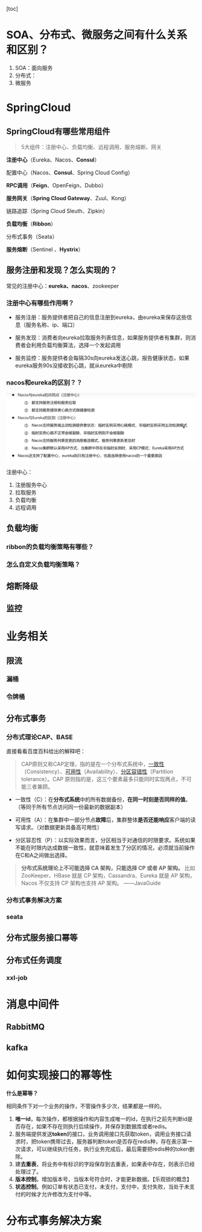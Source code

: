 [toc]



# SOA、分布式、微服务之间有什么关系和区别？

1. SOA：面向服务
2. 分布式：
3. 微服务

# SpringCloud

## SpringCloud有哪些常用组件

> 5大组件：注册中心、负载均衡、远程调用、服务熔断、网关

**注册中心**（Eureka、Nacos、**Consul**）

配置中心（Nacos、**Consul**、Spring Cloud Config）

**RPC调用**（**Feign**、OpenFeign、Dubbo）

**服务网关**（**Spring Cloud Gateway**、Zuul、Kong）

链路追踪（Spring Cloud Sleuth、Zipkin）

**负载均衡**（**Ribbon**）

分布式事务（Seata）

**服务熔断**（Sentinel 、**Hystrix**）

## 服务注册和发现？怎么实现的？

常见的注册中心：**eureka、nacos**、zookeeper

### **注册中心有哪些作用啊？**

- 服务注册：服务提供者把自己的信息注册到eureka，由eureka来保存这些信息（服务名称、ip、端口）

- 服务发现：消费者向eureka拉取服务列表信息，如果服务提供者有集群，则消费者会利用负载均衡算法，选择一个发起调用

- 服务监控：服务提供者会每隔30s向eureka发送心跳，报告健康状态，如果eureka服务90s没接收到心跳，就从eureka中剔除

### **nacos和eureka的区别？？**

![image-20240728010417532](img/%E5%88%86%E5%B8%83%E5%BC%8F%E5%BE%AE%E6%9C%8D%E5%8A%A1%E7%9F%A5%E8%AF%86%E7%82%B9%E6%80%BB%E7%BB%93/image-20240728010417532.png)

注册中心：

1. 注册服务中心
2. 拉取服务
3. 负载均衡
4. 远程调用

## 负载均衡

### ribbon的负载均衡策略有哪些？

### 怎么自定义负载均衡策略？

## 熔断降级



## 监控



# 业务相关

## 限流

### 漏桶

### 令牌桶

## 分布式事务

### 分布式理论CAP、BASE

直接看看百度百科给出的解释吧：

> CAP原则又称CAP定理，指的是在一个分布式系统中，[一致性](https://baike.baidu.com/item/一致性/9840083)（Consistency）、[可用性](https://baike.baidu.com/item/可用性/109628)（Availability）、[分区容错性](https://baike.baidu.com/item/分区容错性/23734073)（Partition tolerance）。CAP 原则指的是，这三个要素最多只能同时实现两点，不可能三者兼顾。

- 一致性（C）：在**分布式系统**中的所有数据备份，**在同一时刻是否同样的值**。（等同于所有节点访问同一份最新的数据副本）

- 可用性（A）：在集群中一部分节点**故障**后，集群整体**是否还能响应**客户端的读写请求。（对数据更新具备高可用性）

- 分区容忍性（P）：以实际效果而言，分区相当于对通信的时限要求。系统如果不能在时限内达成数据一致性，就意味着发生了分区的情况，必须就当前操作在C和A之间做出选择。

> **分布式系统理论上不可能选择 CA 架构，只能选择 CP 或者 AP 架构。** 比如 ZooKeeper、HBase 就是 CP 架构，Cassandra、Eureka 就是 AP 架构，Nacos 不仅支持 CP 架构也支持 AP 架构。 ——JavaGuide 

### 分布式事务解决方案

### seata

## 分布式服务接口幂等



## 分布式任务调度

### xxl-job



# 消息中间件

## RabbitMQ

## kafka

# 如何实现接口的幂等性

**什么是幂等？**

相同条件下对一个业务的操作，不管操作多少次，结果都是一样的。

1. **唯一id**，每次操作，都根据操作和内容生成唯一的id，在执行之前先判断id是否存在，如果不存在则执行后续操作，并保存到数据库或者redis。
2. 服务端提供发送**token**的接口，业务调用接口先获取token，调用业务接口请求时，把token携带过去，服务器判断token是否存在redis种，存在表示第一次请求，可以继续执行任务，执行业务完成后，最后需要把redis种的token删除。
3. 建**去重表**，将业务中有标识的字段保存到去重表，如果表中存在，则表示已经处理过了。
4. **版本控制**。增加版本号，当版本号符合时，才能更新数据。【乐观锁的概念】
5. **状态控制**。例如订单有状态已支付，未支付，支付中，支付失败，当处于未支付的时候才允许修改为支付中等。

# 分布式事务解决方案

